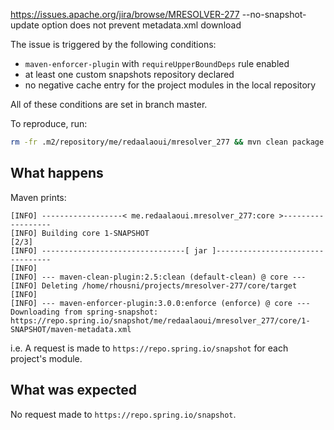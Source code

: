 https://issues.apache.org/jira/browse/MRESOLVER-277 --no-snapshot-update option does not prevent metadata.xml download


The issue is triggered by the following conditions:

- `maven-enforcer-plugin` with `requireUpperBoundDeps` rule enabled
- at least one custom snapshots repository declared
- no negative cache entry for the project modules in the local repository

All of these conditions are set in branch master.

To reproduce, run:

```bash
rm -fr .m2/repository/me/redaalaoui/mresolver_277 && mvn clean package
```

## What happens

Maven prints:

```
[INFO] ------------------< me.redaalaoui.mresolver_277:core >------------------
[INFO] Building core 1-SNAPSHOT                                           [2/3]
[INFO] --------------------------------[ jar ]---------------------------------
[INFO]
[INFO] --- maven-clean-plugin:2.5:clean (default-clean) @ core ---
[INFO] Deleting /home/rhousni/projects/mresolver-277/core/target
[INFO]
[INFO] --- maven-enforcer-plugin:3.0.0:enforce (enforce) @ core ---
Downloading from spring-snapshot: https://repo.spring.io/snapshot/me/redaalaoui/mresolver_277/core/1-SNAPSHOT/maven-metadata.xml
```

i.e. A request is made to `https://repo.spring.io/snapshot` for each project's module.

## What was expected

No request made to `https://repo.spring.io/snapshot`.
